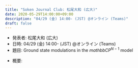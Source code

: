 ```yaml
---
title: "Soken Journal Club: 松尾大和 (広大)"
date: 2020-05-29T14:00:00+09:00
description: "04/29 (金) 14:00- (JST) @オンライン (Teams)"
draft: false
---
```


- 発表者:
松尾大和 (広大)
- 日時:
04/29 (金) 14:00- (JST) @オンライン (Teams)
- 題目:
Ground state modulations in the ${mathbb C}P^{N-1}$ model

<!--more-->

- 概要:

